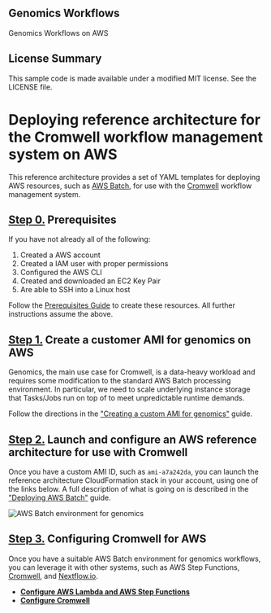 ## Genomics Workflows

Genomics Workflows on AWS

## License Summary

This sample code is made available under a modified MIT license. See the LICENSE file.

#  Deploying reference architecture for the Cromwell workflow management system on AWS

This reference architecture provides a set of YAML templates for deploying AWS resources, such as [AWS Batch](http://aws.amazon.com/batch/), for use with the [Cromwell](http://cromwell.readthedocs.io) workflow management system.

## [Step 0.](id:step-0) Prerequisites

If you have not already all of the following:

1. Created a AWS account
2. Created a IAM user with proper permissions
3. Configured the AWS CLI
3. Created and downloaded an EC2 Key Pair
4. Are able to SSH into a Linux host

Follow the [Prerequisites Guide](./doc/prereqs) to create these resources. All further instructions assume the above.

## [Step 1.](id:step-1) Create a customer AMI for genomics on AWS

Genomics, the main use case for Cromwell, is a data-heavy workload and requires some modification to the standard AWS Batch processing environment. In particular, we need to scale underlying instance storage that Tasks/Jobs run on top of to meet unpredictable runtime demands.

Follow the directions in the ["Creating a custom AMI for genomics"](./doc/create-custom-ami.md) guide.

## [Step 2.](id:step-2) Launch and configure an AWS reference architecture for use with Cromwell

Once you have a custom AMI ID, such as `ami-a7a242da`, you  can launch the reference architecture CloudFormation stack in your account, using one of the links below. A full description of what is going on is described in the ["Deploying AWS Batch"](./doc/cofigure-aws-batch-start.md) guide.

![AWS Batch environment for genomics](https://d2908q01vomqb2.cloudfront.net/1b6453892473a467d07372d45eb05abc2031647a/2018/04/23/Picture2.png)

## [Step 3.](id:step-3) Configuring Cromwell for AWS

Once you have a suitable AWS Batch environment for genomics workflows, you can leverage it with other systems, such as AWS Step Functions, [Cromwell](LINK), and  [Nextflow.io](https://nextflow.io).

* **[Configure AWS Lambda and AWS Step Functions](./docs/configure-aws-native.md)**
* **[Configure Cromwell](./docs/configure-cromwell-aws-batch.md)**
<!-- * **[Configure Nextflow.io](./configure-nextflow-aws-batch.md)** -->

